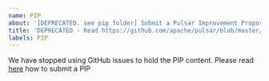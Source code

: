 ```yaml
---
name: PIP
about: '[DEPRECATED. see pip folder] Submit a Pulsar Improvement Proposal (PIP)'
title: 'DEPRECATED - Read https://github.com/apache/pulsar/blob/master/pip/README.md'
labels: PIP
---
```


We have stopped using GitHub issues to hold the PIP content.
Please read [here](https://github.com/apache/pulsar/blob/master/pip/README.md) how to submit a PIP
